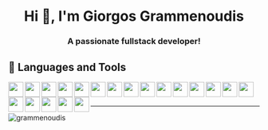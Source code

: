 <h1 align="center">Hi 👋, I'm Giorgos Grammenoudis</h1>
<h3 align="center">A passionate fullstack developer!</h3>

<h2>🧰 Languages and Tools </h2>
<img align="left" width="30px" src="https://cdn.jsdelivr.net/gh/devicons/devicon/icons/react/react-original.svg" />
<img align="left" width="30px" src="https://cdn.jsdelivr.net/gh/devicons/devicon/icons/spring/spring-original.svg" />
<img align="left" width="30px" src="https://cdn.jsdelivr.net/gh/devicons/devicon/icons/express/express-original.svg" />
<img align="left" width="30px" src="https://cdn.jsdelivr.net/gh/devicons/devicon/icons/tailwindcss/tailwindcss-plain.svg" />
<img align="left" width="30px" src="https://cdn.jsdelivr.net/gh/devicons/devicon/icons/nodejs/nodejs-original.svg" />
<img align="left" width="30px" src="https://cdn.jsdelivr.net/gh/devicons/devicon/icons/c/c-original.svg" />
<img align="left" width="30px" src="https://cdn.jsdelivr.net/gh/devicons/devicon/icons/cplusplus/cplusplus-original.svg" />
<img align="left" width="30px" src="https://cdn.jsdelivr.net/gh/devicons/devicon/icons/docker/docker-plain.svg" />
<img align="left" width="30px" src="https://cdn.jsdelivr.net/gh/devicons/devicon/icons/git/git-original.svg" />
<img align="left" width="30px" src="https://cdn.jsdelivr.net/gh/devicons/devicon/icons/graphql/graphql-plain.svg" />
<img align="left" width="30px" src="https://cdn.jsdelivr.net/gh/devicons/devicon/icons/lua/lua-original-wordmark.svg"/>
<img align="left" width="30px" src="https://cdn.jsdelivr.net/gh/devicons/devicon/icons/nginx/nginx-original.svg" />
<img align="left" width="30px" src="https://cdn.jsdelivr.net/gh/devicons/devicon/icons/nextjs/nextjs-original.svg" />
<img align="left" width="30px" src="https://cdn.jsdelivr.net/gh/devicons/devicon/icons/postgresql/postgresql-original.svg" />
<img align="left" width="30px" src="https://cdn.jsdelivr.net/gh/devicons/devicon/icons/redux/redux-original.svg" />
<img align="left" width="30px" src="https://cdn.jsdelivr.net/gh/devicons/devicon/icons/typescript/typescript-original.svg" />
<img align="left" width="30px" src="https://cdn.jsdelivr.net/gh/devicons/devicon/icons/vscode/vscode-original.svg" />
<img align="left" width="30px" src="https://cdn.jsdelivr.net/gh/devicons/devicon/icons/selenium/selenium-original.svg" />
<img align="left" width="30px" src="https://cdn.jsdelivr.net/gh/devicons/devicon/icons/redis/redis-original.svg" />
<img align="left" width="30px" src="https://cdn.jsdelivr.net/gh/devicons/devicon/icons/python/python-original.svg" />
<br>
<br>

---

<img src="https://github-readme-stats.vercel.app/api/top-langs/?username=grammenoudis&theme=tokyonight" alt="grammenoudis" />
